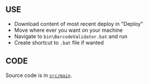 ## USE

- Download content of most recent deploy in "Deploy"
- Move where ever you want on your machine
- Navigate to `bin\BarcodeValidator.bat` and run
- Create shortcut to `.bat` file if wanted

## CODE

Source code is in [`src/main`](https://github.com/meriban/barcodeValidator/tree/main/src/main).
